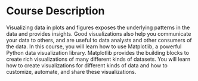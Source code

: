 # Course Description
Visualizing data in plots and figures exposes the underlying patterns in the data and provides insights. 
Good visualizations also help you communicate your data to others, and are useful to data analysts and other consumers of the data. 
In this course, you will learn how to use Matplotlib, a powerful Python data visualization library. 
Matplotlib provides the building blocks to create rich visualizations of many different kinds of datasets. 
You will learn how to create visualizations for different kinds of data and how to customize, automate, and share these visualizations.
